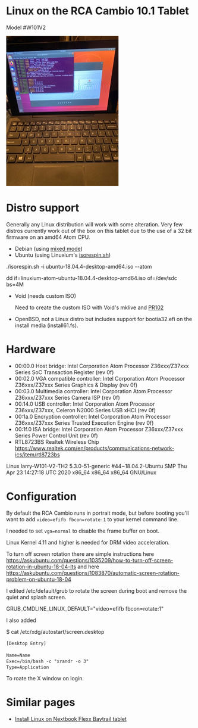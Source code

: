 # Linux on the RCA Cambio 10.1 Tablet

Model #W101V2

![alt text](https://github.com/lcashdol/rca-cambio-linux/raw/master/images/IMG_3982.jpg "Picture of RCA Cambio tablet")

# Distro support

Generally any Linux distribution will work with some alteration. Very few
distros currently work out of the box on this tablet due to the use of a 32
bit firmware on an amd64 Atom CPU.

- Debian (using [mixed mode](https://cdimage.debian.org/mirror/cdimage/release/9.0.0/multi-arch/iso-cd/ "Mixed mode ISO"))
- Ubuntu (using Linuxium's [isorespin.sh](http://linuxiumcomau.blogspot.com.au/2017/06/customizing-ubuntu-isos-documentation.html))

./isorespin.sh -i ubuntu-18.04.4-desktop-amd64.iso --atom

dd if=linuxium-atom-ubuntu-18.04.4-desktop-amd64.iso of=/dev/sdc bs=4M


- Void (needs custom ISO)

  Need to create the custom ISO with Void's mklive and
  [PR102](https://github.com/voidlinux/void-mklive/pull/102)

- OpenBSD, not a Linux distro but includes support for bootia32.efi on the
  install media (install61.fs).

# Hardware

- 00:00.0 Host bridge: Intel Corporation Atom Processor Z36xxx/Z37xxx Series SoC Transaction Register (rev 0f)
- 00:02.0 VGA compatible controller: Intel Corporation Atom Processor Z36xxx/Z37xxx Series Graphics & Display (rev 0f)
- 00:03.0 Multimedia controller: Intel Corporation Atom Processor Z36xxx/Z37xxx Series Camera ISP (rev 0f)
- 00:14.0 USB controller: Intel Corporation Atom Processor Z36xxx/Z37xxx, Celeron N2000 Series USB xHCI (rev 0f)
- 00:1a.0 Encryption controller: Intel Corporation Atom Processor Z36xxx/Z37xxx Series Trusted Execution Engine (rev 0f)
- 00:1f.0 ISA bridge: Intel Corporation Atom Processor Z36xxx/Z37xxx Series Power Control Unit (rev 0f)
- RTL8723BS Realtek Wireless Chip https://www.realtek.com/en/products/communications-network-ics/item/rtl8723bs

Linux larry-W101-V2-TH2 5.3.0-51-generic #44~18.04.2-Ubuntu SMP Thu Apr 23 14:27:18 UTC 2020 x86_64 x86_64 x86_64 GNU/Linux

# Configuration

By default the RCA Cambio runs in portrait mode, but before booting you'll want
to add `video=efifb fbcon=rotate:1` to your kernel command line.

I needed to set `vga=normal` to disable the frame buffer on boot.

Linux Kernel 4.11 and higher is needed for DRM video acceleration.

To turn off screen rotation there are simple instructions here https://askubuntu.com/questions/1035209/how-to-turn-off-screen-rotation-in-ubuntu-18-04-lts and here https://askubuntu.com/questions/1083870/automatic-screen-rotation-problem-on-ubuntu-18-04

I edited /etc/default/grub to rotate the screen during boot and remove the quiet and splash screen.

GRUB_CMDLINE_LINUX_DEFAULT="video=efifb fbcon=rotate:1"

I also added

$ cat /etc/xdg/autostart/screen.desktop
```
[Desktop Entry]

Name=Name
Exec=/bin/bash -c "xrandr -o 3"
Type=Application
```


To roate the X window on login.

# Similar pages

- [Install Linux on Nextbook Flexx Baytrail tablet](https://github.com/burzumishi/linux-baytrail-flexx10)

